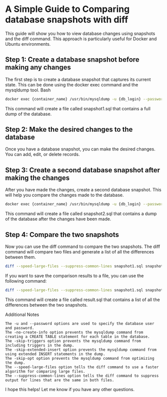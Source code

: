 # A Simple Guide to Comparing database snapshots with diff

This guide will show you how to view database changes using snapshots and the diff command. This approach is particularly useful for Docker and Ubuntu environments.

## Step 1: Create a database snapshot before making any changes

The first step is to create a database snapshot that captures its current state. This can be done using the docker exec command and the mysqldump tool.
Bash

```bash
docker exec {container_name} /usr/bin/mysqldump -u {db_login} --password={db_password} --no-create-info --skip-triggers --skip-extended-insert --skip-opt --compact {db_name} > snapshot1.sql
```

This command will create a file called snapshot1.sql that contains a full dump of the database.

## Step 2: Make the desired changes to the database

Once you have a database snapshot, you can make the desired changes. You can add, edit, or delete records.

## Step 3: Create a second database snapshot after making the changes

After you have made the changes, create a second database snapshot. This will help you compare the changes made to the database.

```bash
docker exec {container_name} /usr/bin/mysqldump -u {db_login} --password={db_password} --no-create-info --skip-triggers --skip-extended-insert --skip-opt --compact {db_name} > snapshot2.sql
```

This command will create a file called snapshot2.sql that contains a dump of the database after the changes have been made.

## Step 4: Compare the two snapshots

Now you can use the diff command to compare the two snapshots. The diff command will compare two files and generate a list of all the differences between them.

```bash
diff --speed-large-files --suppress-common-lines snapshot1.sql snapshot2.sql
```

If you want to save the comparison results to a file, you can use the following command:

```bash
diff --speed-large-files --suppress-common-lines snapshot1.sql snapshot2.sql > result.sql
```

This command will create a file called result.sql that contains a list of all the differences between the two snapshots.

Additional Notes

    The -u and --password options are used to specify the database user and password.
    The -no-create-info option prevents the mysqldump command from creating a CREATE TABLE statement for each table in the database.
    The -skip-triggers option prevents the mysqldump command from including triggers in the dump.
    The -skip-extended-insert option prevents the mysqldump command from using extended INSERT statements in the dump.
    The -skip-opt option prevents the mysqldump command from optimizing the dump.
    The --speed-large-files option tells the diff command to use a faster algorithm for comparing large files.
    The --suppress-common-lines option tells the diff command to suppress output for lines that are the same in both files.

I hope this helps! Let me know if you have any other questions.
